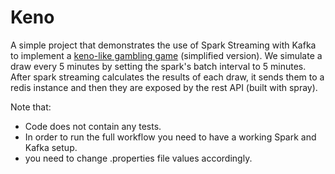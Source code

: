 # Keno
A simple project that demonstrates the use of Spark Streaming with Kafka to implement a [keno-like gambling game](http://www.kenoonline.org) (simplified version). We simulate a draw every 5 minutes by setting the spark's batch interval to 5 minutes. After spark streaming calculates the results of each draw, it sends them to a redis instance and then they are exposed by the rest API (built with spray).

Note that:
* Code does not contain any tests.
* In order to run the full workflow you need to have a working Spark and Kafka setup.
* you need to change .properties file values accordingly.
